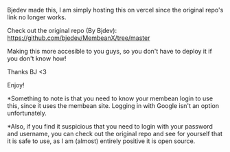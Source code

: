 Bjedev made this, I am simply hosting this on vercel since the original repo's link no longer works.


Check out the original repo (By Bjdev): 
https://github.com/bjedev/MembeanX/tree/master


Making this more accesible to you guys, so you don't have to deploy it if you don't know how!


Thanks BJ <3


Enjoy!

*Something to note is that you need to know your membean login to use this, since it uses the membean site. Logging in with Google isn't an option unfortunately.

*Also, if you find it suspicious that you need to login with your password and username, you can check out the original repo and see for yourself that it is safe to use, as I am (almost) entirely positive it is open source.



